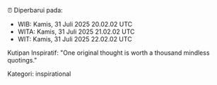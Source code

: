 ⏰ Diperbarui pada:
- WIB: Kamis, 31 Juli 2025 20.02.02 UTC
- WITA: Kamis, 31 Juli 2025 21.02.02 UTC
- WIT: Kamis, 31 Juli 2025 22.02.02 UTC

Kutipan Inspiratif:
"One original thought is worth a thousand mindless quotings."


Kategori: inspirational

